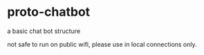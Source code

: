 # proto-chatbot
a basic chat bot structure

not safe to run on public wifi, please use in local connections only. 
